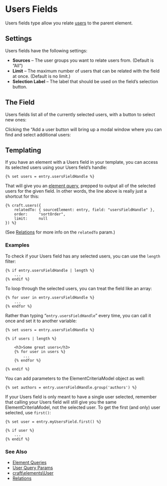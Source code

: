 Users Fields
============

Users fields type allow you relate [users](users.md) to the parent element.

## Settings

Users fields have the following settings:

* **Sources** – The user groups you want to relate users from. (Default is “All”)
* **Limit** – The maximum number of users that can be related with the field at once. (Default is no limit.)
* **Selection Label** – The label that should be used on the field’s selection button.


## The Field

Users fields list all of the currently selected users, with a button to select new ones:

Clicking the “Add a user button will bring up a modal window where you can find and select additional users:

## Templating

If you have an element with a Users field in your template, you can access its selected users using your Users field’s handle:

```twig
{% set users = entry.usersFieldHandle %}
```

That will give you an [element query](element-queries.md), prepped to output all of the selected users for the given field. In other words, the line above is really just a shortcut for this:

```twig
{% craft.users({
    relatedTo: { sourceElement: entry, field: "usersFieldHandle" },
    order:     "sortOrder",
    limit:     null
}) %}
```

(See [Relations](relations.md) for more info on the `relatedTo` param.)

### Examples

To check if your Users field has any selected users, you can use the `length` filter:

```twig
{% if entry.usersFieldHandle | length %}
    ...
{% endif %}
```

To loop through the selected users, you can treat the field like an array:

```twig
{% for user in entry.usersFieldHandle %}
    ...
{% endfor %}
```

Rather than typing “`entry.usersFieldHandle`” every time, you can call it once and set it to another variable:

```twig
{% set users = entry.usersFieldHandle %}

{% if users | length %}

    <h3>Some great users</h3>
    {% for user in users %}
        ...
    {% endfor %}

{% endif %}
```

You can add parameters to the ElementCriteriaModel object as well:

```twig
{% set authors = entry.usersFieldHandle.group('authors') %}
```

If your Users field is only meant to have a single user selected, remember that calling your Users field will still give you the same ElementCriteriaModel, not the selected user. To get the first (and only) user selected, use `first()`:

```twig
{% set user = entry.myUsersField.first() %}

{% if user %}
    ...
{% endif %}
```


### See Also

* [Element Queries](element-queries.md)
* [User Query Params](user-query-params.md)
* [craft\elements\User](https://docs.craftcms.com/api/v3/craft-elements-user.html)
* [Relations](relations.md)

